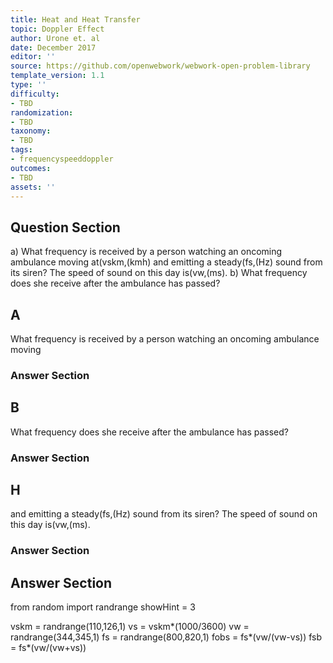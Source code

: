 ```yaml
---
title: Heat and Heat Transfer
topic: Doppler Effect
author: Urone et. al
date: December 2017
editor: ''
source: https://github.com/openwebwork/webwork-open-problem-library
template_version: 1.1
type: ''
difficulty:
- TBD
randomization:
- TBD
taxonomy:
- TBD
tags:
- frequencyspeeddoppler
outcomes:
- TBD
assets: ''
---
```


## Question Section 

a) What frequency is received by a person watching an oncoming ambulance moving
at(vskm,(kmh) and emitting a steady(fs,(Hz) sound from its siren? The speed of sound on this day is(vw,(ms).
b) What frequency does she receive after the ambulance has passed?

## A
What frequency is received by a person watching an oncoming ambulance moving
### Answer Section
## B
What frequency does she receive after the ambulance has passed?
### Answer Section
## H
and emitting a steady(fs,(Hz) sound from its siren? The speed of sound on this day is(vw,(ms).
### Answer Section


## Answer Section

from random import randrange
showHint = 3


vskm = randrange(110,126,1)
vs = vskm*(1000/3600)
vw = randrange(344,345,1)
fs = randrange(800,820,1)
fobs = fs*(vw/(vw-vs))
fsb = fs*(vw/(vw+vs))